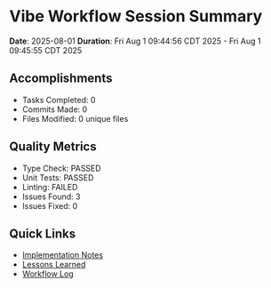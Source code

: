 # Vibe Workflow Session Summary

**Date**: 2025-08-01
**Duration**: Fri Aug  1 09:44:56 CDT 2025 - Fri Aug  1 09:45:55 CDT 2025

## Accomplishments
- Tasks Completed: 0
- Commits Made: 0
- Files Modified: 0 unique files

## Quality Metrics
- Type Check: PASSED
- Unit Tests: PASSED
- Linting: FAILED
- Issues Found: 3
- Issues Fixed: 0

## Quick Links
- [Implementation Notes](./implementation-notes.md)
- [Lessons Learned](./lessons-learned.md)
- [Workflow Log](./workflow-log.md)
